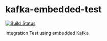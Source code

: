 # kafka-embedded-test
[![Build Status](https://travis-ci.org/LewisWatson/kafka-embedded-test.svg)](https://travis-ci.org/LewisWatson/kafka-embedded-test)

Integration Test using embedded Kafka
